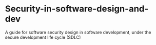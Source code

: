 # Security-in-software-design-and-dev
A guide for software security design in software development, under the secure development life cycle (SDLC)
